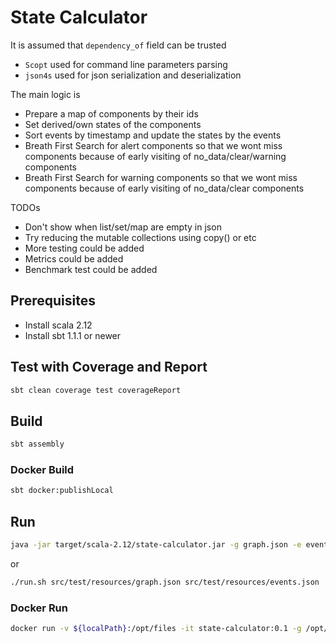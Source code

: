 # State Calculator
It is assumed that `dependency_of` field can be trusted
 - `Scopt` used for command line parameters parsing
 - `json4s` used for json serialization and deserialization

The main logic is
 - Prepare a map of components by their ids
 - Set derived/own states of the components
 - Sort events by timestamp and update the states by the events
 - Breath First Search for alert components so that we wont miss components because of early visiting of no_data/clear/warning components
 - Breath First Search for warning components so that we wont miss components because of early visiting of no_data/clear components
  
TODOs
 - Don't show when list/set/map are empty in json 
 - Try reducing the mutable collections using copy() or etc
 - More testing could be added
 - Metrics could be added
 - Benchmark test could be added

## Prerequisites 
 - Install scala 2.12
 - Install sbt 1.1.1 or newer
## Test with Coverage and Report
```bash
sbt clean coverage test coverageReport
```
## Build
```bash
sbt assembly
```
### Docker Build 
```bash
sbt docker:publishLocal
```
## Run
```bash
java -jar target/scala-2.12/state-calculator.jar -g graph.json -e events.json 
```
or
```bash
./run.sh src/test/resources/graph.json src/test/resources/events.json
```
### Docker Run
```bash
docker run -v ${localPath}:/opt/files -it state-calculator:0.1 -g /opt/files/graph.json -e /opt/files/events.json
```
